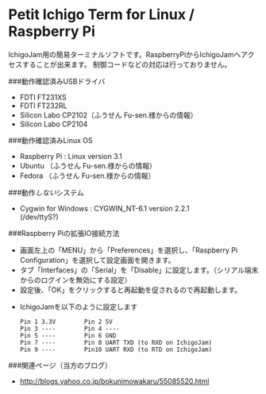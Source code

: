 # Petit Ichigo Term for Linux / Raspberry Pi
IchigoJam用の簡易ターミナルソフトです。RaspberryPiからIchigoJamへアクセスすることが出来ます。
制御コードなどの対応は行っておりません。  

###動作確認済みUSBドライバ  
- FDTI FT231XS
- FDTI FT232RL
- Silicon Labo CP2102（ふうせん Fu-sen.様からの情報）
- Silicon Labo CP2104

###動作確認済みLinux OS
- Raspberry Pi : Linux version 3.1
- Ubuntu （ふうせん Fu-sen.様からの情報）
- Fedora （ふうせん Fu-sen.様からの情報）

###動作*しない*システム
- Cygwin for Windows : CYGWIN_NT-6.1 version 2.2.1  
  (/dev/ttyS?)

###Raspberry Piの拡張IO接続方法  
* 画面左上の「MENU」から「Preferences」を選択し、「Raspberry Pi Configuration」を選択して設定画面を開きます。
* タブ「Interfaces」の「Serial」を「Disable」に設定します。（シリアル端末からのログインを無効にする設定）
* 設定後、「OK」をクリックすると再起動を促されるので再起動します。

- IchigoJamを以下のように設定します
  
      Pin 1 3.3V        Pin 2 5V  
      Pin 3 ----        Pin 4 ----  
      Pin 5 ----        Pin 6 GND  
      Pin 7 ----        Pin 8 UART TXD (to RXD on IchigoJam)  
      Pin 9 ----        Pin10 UART RXD (to RTD on IchigoJam)  
  
###関連ページ（当方のブログ）
- http://blogs.yahoo.co.jp/bokunimowakaru/55085520.html  
